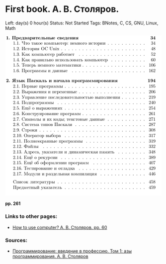# First book. А. В. Столяров.

Left:  day(s) 0 hour(s) 
Status: Not Started
Tags: BNotes, C, CS, GNU, Linux, Math

![First%20book%206bab7/fist.png](First%20book%206bab7/fist.png)

**pp. 261**

### Links to other pages:

- [How to use computer? А. В. Столяров. pp. 60](How%20to%20use%20a09bb.md)

### Sources:

- [Программирование: введение в профессию. Том 1: азы программирования. А. В. Столяров](%D0%9F%D1%80%D0%BE%D0%B3%D1%80%D0%B0%D0%BC%D0%BC%D0%B8%D1%80%20d7bd1.md)
